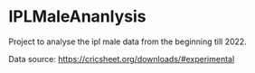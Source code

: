# IPLMaleAnanlysis

Project to analyse the ipl male data from the beginning till 2022.

Data source: https://cricsheet.org/downloads/#experimental

